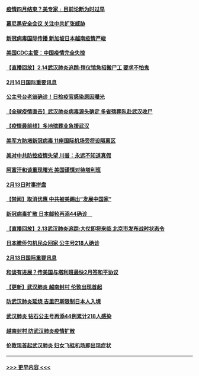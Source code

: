 #### [疫情四月结束？美专家﹕目前论断为时过早](../pages/prog202/a102777248.md?t=02150355) 
#### [慕尼黑安全会议 关注中共扩张威胁](../pages/prog202/a102777254.md?t=02150355) 
#### [新冠病毒国际传播 新加坡日本越南疫情严峻](../pages/prog202/a102777245.md?t=02150355) 
#### [美国CDC主管：中国疫情完全失控](../pages/prog202/a102777236.md?t=02150355) 
#### [【直播回放】2.14武汉肺炎追踪:殡仪馆急招搬尸工 要求不怕鬼](../pages/prog202/a102777141.md?t=02150355) 
#### [2月14日国际重要讯息](../pages/prog202/a102777073.md?t=02150355) 
#### [公主号台老翁确诊！日检疫官感染原因曝光](../pages/prog202/a102777075.md?t=02150355) 
#### [【全球疫情直击】武汉肺炎病毒源头确定 多省殡葬队赴武汉收尸](../pages/prog202/a102777026.md?t=02150355) 
#### [【疫情最前线】多地殡葬业急援武汉](../pages/prog202/a102776986.md?t=02150355) 
#### [美军方防堵新冠病毒 11座国际机场旁将设隔离区](../pages/prog202/a102776870.md?t=02150355) 
#### [美对中共防控疫情失望 川普：永远不知道真假](../pages/prog202/a102776836.md?t=02150355) 
#### [阿富汗和谈重现曙光 美国谨慎对待塔利班](../pages/prog202/a102776748.md?t=02150355) 
#### [2月13日时事拼盘](../pages/prog202/a102776689.md?t=02150355) 
#### [【禁闻】取消优惠 中共被美踢出“发展中国家”](../pages/prog202/a102776670.md?t=02150355) 
#### [新冠病毒扩散 日本邮轮再添44确诊　](../pages/prog202/a102776518.md?t=02150355) 
#### [【直播回放】2.13武汉肺炎追踪:大仗即将来临 北京市发布战时状态令](../pages/prog202/a102776399.md?t=02150355) 
#### [日本撤侨包机民众回家 公主号218人确诊](../pages/prog202/a102776346.md?t=02150355) 
#### [2月13日国际重要讯息](../pages/prog202/a102776339.md?t=02150355) 
#### [和谈有进展？传美国与塔利班最快2月签和平协议](../pages/prog202/a102776291.md?t=02150355) 
#### [【更新】武汉肺炎 越南封村 伦敦出现首起](../pages/prog202/a102770740.md?t=02150355) 
#### [防武汉肺炎延烧 吉里巴斯限制日本人入境](../pages/prog202/a102776276.md?t=02150355) 
#### [武汉肺炎 钻石公主号再添44例累计218人感染](../pages/prog202/a102776089.md?t=02150355) 
#### [越南封村 防武汉肺炎疫情扩散](../pages/prog202/a102776214.md?t=02150355) 
#### [伦敦现首起武汉肺炎 妇女飞抵机场即出现症状](../pages/prog202/a102776031.md?t=02150355) 

----
#### [ >>> 更早内容 <<< ](../indexes/prog202-earlier.md)
